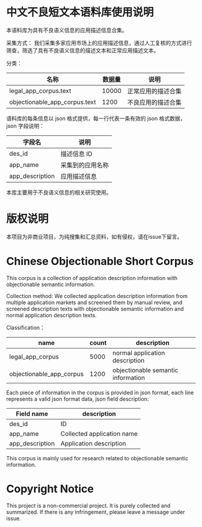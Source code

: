 # 中文不良短文本语料库使用说明

本语料库为具有不良语义信息的应用描述信息合集。

采集方式：
我们采集多家应用市场上的应用描述信息，通过人工复核的方式进行筛查，筛选了具有不良语义信息的描述文本和正常应用描述文本。

分类：

| 名称 |  数据量 | 说明 |
| --- |  --- | --- | 
| legal_app_corpus.text |  10000  | 正常应用的描述合集 |
| objectionable_app_corpus.text |  1200  | 不良应用的描述合集 |

语料库的每条信息以 json 格式提供，每一行代表一条有效的 json 格式数据，json 字段说明：

| 字段名 |  说明 |
| --- |  --- | 
| des_id |  描述信息 ID |
| app_name |  采集到的应用名称 |
| app_description |  应用描述信息 |


本库主要用于不良语义信息的相关研究使用。

# 版权说明
本项目为非商业项目，为纯搜集和汇总资料，如有侵权，请在issue下留言。

# Chinese Objectionable Short Corpus 
This corpus is a collection of application description information with objectionable semantic information.

Collection method:
We collected application description information from multiple application markets and screened them by manual review, and screened description texts with objectionable semantic information and normal application description texts.

Classification：

| name |  count | description |
| --- |  --- | --- | 
| legal_app_corpus |  5000  | normal application description |
| objectionable_app_corpus |  1200  | objectionable semantic information |

Each piece of information in the corpus is provided in json format, each line represents a valid json format data, json field description: 

| Field name |  description |
| --- |  --- | 
| des_id |  ID |
| app_name |  Collected application name |
| app_description |  Application description |

This corpus is mainly used for research related to objectionable semantic information.

# Copyright Notice

This project is a non-commercial project. It is purely collected and summarized. If there is any infringement, please leave a message under issue.
